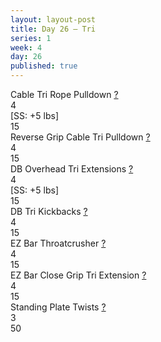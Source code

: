 ```yaml
---
layout: layout-post
title: Day 26 — Tri
series: 1
week: 4
day: 26
published: true
---
```


<div class="ex_list">

  <div class="ex">
    <div class="name">
      Cable Tri Rope Pulldown
      <a href="https://www.youtube.com/watch?v=kiuVA0gs3EI" target="_blank">?</a>
    </div>
    <div class="set">4 <br/>[SS: +5 lbs]</div>
    <div class="rep">15</div>
  </div>

  <div class="ex">
    <div class="name">
      Reverse Grip Cable Tri Pulldown
      <a href="https://www.youtube.com/watch?v=2668NKYmls4" target="_blank">?</a>
    </div>
    <div class="set">4</div>
    <div class="rep">15</div>
  </div>

  <div class="ex">
    <div class="name">
      DB Overhead Tri Extensions
      <a href="https://www.youtube.com/watch?v=-Vyt2QdsR7E" target="_blank">?</a>
    </div>
    <div class="set">4 <br/>[SS: +5 lbs]</div>
    <div class="rep">15</div>
  </div>

  <div class="ex">
    <div class="name">
      DB Tri Kickbacks 
      <a href="https://www.youtube.com/watch?v=6SS6K3lAwZ8" target="_blank">?</a>
    </div>
    <div class="set">4</div>
    <div class="rep">15</div>
  </div>

  <div class="ex">
    <div class="name">
      EZ Bar Throatcrusher
      <a href="https://www.youtube.com/watch?v=JY648xqtR7o" target="_blank">?</a>
    </div>
    <div class="set">4 <br/></div>
    <div class="rep">15</div>
  </div>

  <div class="ex">
    <div class="name">
      EZ Bar Close Grip Tri Extension 
      <a href="https://www.youtube.com/watch?v=hOwZLq1VSRg" target="_blank">?</a>
    </div>
    <div class="set">4</div>
    <div class="rep">15</div>
  </div>

  <div class="ex">
    <div class="name">
      Standing Plate Twists
      <a href="https://www.youtube.com/watch?v=xNySAH5fKas" target="_blank">?</a>
    </div>
    <div class="set">3</div>
    <div class="rep">50</div>
  </div>

</div>




